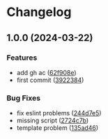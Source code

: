 # Changelog

## 1.0.0 (2024-03-22)


### Features

* add gh ac ([62f908e](https://github.com/nick12003/create-nick-app/commit/62f908e33d111fdbde9070f433fa73aa6dbfaf67))
* first commit ([3922384](https://github.com/nick12003/create-nick-app/commit/39223843569c8c75f22b9a88f5cfcdd706541f9c))


### Bug Fixes

* fix eslint problems ([244d7e5](https://github.com/nick12003/create-nick-app/commit/244d7e5b724e1e4cbffda50deff018ee7f8acbd3))
* missing script ([2724c7b](https://github.com/nick12003/create-nick-app/commit/2724c7b38de5fe731cbd72e127b4ff2d223f2e57))
* template problem ([135ad46](https://github.com/nick12003/create-nick-app/commit/135ad46310c2baa35b57f4167a544f01d841faf5))
